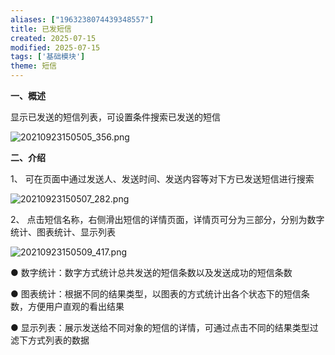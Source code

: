 ```yaml
---
aliases: ["1963238074439348557"]
title: 已发短信
created: 2025-07-15
modified: 2025-07-15
tags: ['基础模块']
theme: 短信
---
```


**一、概述**

显示已发送的短信列表，可设置条件搜索已发送的短信

![](3a678067a3040c2b05092fe03f72d8a2.jpg "20210923150505_356.png")

**二、介绍**

1、 可在页面中通过发送人、发送时间、发送内容等对下方已发送短信进行搜索

![](8f8654791f598ba11105816b652f4181.jpg "20210923150507_282.png")

2、 点击短信名称，右侧滑出短信的详情页面，详情页可分为三部分，分别为数字统计、图表统计、显示列表

![](5aaf20ec4570cfd1d2ef442084c5b197.jpg "20210923150509_417.png")

● 数字统计：数字方式统计总共发送的短信条数以及发送成功的短信条数

● 图表统计：根据不同的结果类型，以图表的方式统计出各个状态下的短信条数，方便用户直观的看出结果

● 显示列表：展示发送给不同对象的短信的详情，可通过点击不同的结果类型过滤下方式列表的数据